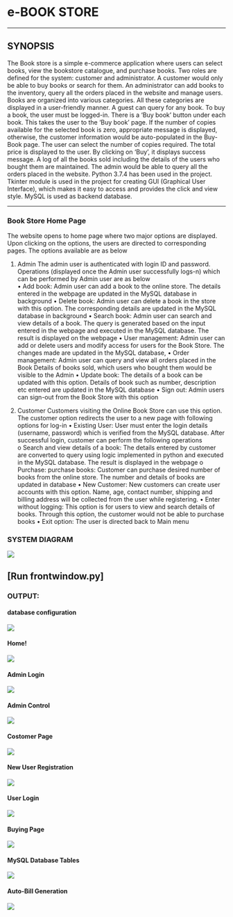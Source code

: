 # e-BOOK STORE


---

## SYNOPSIS 

The Book store is a simple e-commerce application where users can  select books, view the bookstore catalogue, and purchase books. 
Two roles are defined for the system: customer and administrator. A  customer would only be able to buy books or search for them. An  administrator can add books to the inventory, query all the orders  placed in the website and manage users. 
Books are organized into various categories. All these categories are  displayed in a user-friendly manner. 
A guest can query for any book. To buy a book, the user must be  logged-in. There is a ‘Buy book’ button under each book. This takes  the user to the ‘Buy book’ page. If the number of copies available for  the selected book is zero, appropriate message is displayed, otherwise,  the customer information would be auto-populated in the Buy-Book page. The user can select the number of copies required. The total  price is displayed to the user. By clicking on ‘Buy’, it displays  success message. 
A log of all the books sold including the details of the users who  bought them are maintained. The admin would be able to query all the  orders placed in the website. 
Python 3.7.4 has been used in the project. Tkinter module is used in  the project for creating GUI (Graphical User Interface), which makes  it easy to access and provides the click and view style. MySQL is  used as backend database.


---

### Book Store Home Page 
The website opens to home page where two major options are  displayed. Upon clicking on the options, the users are directed to  corresponding pages. The options available are as below  

1) Admin 
The admin user is authenticated with login ID and password.  Operations (displayed once the Admin user successfully logs-n)  which can be performed by Admin user are as below  
• Add book: Admin user can add a book to the online store. The  details entered in the webpage are updated in the MySQL  database in background 
• Delete book: Admin user can delete a book in the store with this  option. The corresponding details are updated in the MySQL  database in background 
• Search book: Admin user can search and view details of a book.  The query is generated based on the input entered in the  webpage and executed in the MySQL database. The result is  displayed on the webpage 
• User management: Admin user can add or delete users and  modify access for users for the Book Store. The changes made  are updated in the MySQL database, 
• Order management: Admin user can query and view all orders  placed in the Book Details of books sold, which users who  bought them would be visible to the Admin 
• Update book: The details of a book can be updated with this  option. Details of book such as number, description etc entered  are updated in the MySQL database 
• Sign out: Admin users can sign-out from the Book Store with  this option

2) Customer 
Customers visiting the Online Book Store can use this option. The  customer option redirects the user to a new page with following  options for log-in 
• Existing User: User must enter the login details (username,  password) which is verified from the MySQL database. After  successful login, customer can perform the following operations  
o Search and view details of a book: The details entered by  customer are converted to query using logic implemented  in python and executed in the MySQL database. The result  is displayed in the webpage 
o Purchase: purchase books: Customer can purchase desired  number of books from the online store. The number and  details of books are updated in database 
• New Customer: New customers can create user accounts with  this option. Name, age, contact number, shipping and billing  address will be collected from the user while registering. 
• Enter without logging: This option is for users to view and  search details of books. Through this option, the customer  would not be able to purchase books 
• Exit option: The user is directed back to Main menu

### SYSTEM DIAGRAM
![](https://i.imgur.com/uUGdg9N.png)

[Run frontwindow.py]
---

### OUTPUT:

#### database configuration 
![](https://i.imgur.com/Cw82IBd.png)

#### Home!
![](https://i.imgur.com/e85SVVg.png)

#### Admin Login
![](https://i.imgur.com/OzjyaXe.png)

#### Admin Control
![](https://i.imgur.com/3cPLRxF.png)

#### Costomer Page
![](https://i.imgur.com/sqbMUUC.png)

#### New User Registration
![](https://i.imgur.com/1IXIfZx.png)

#### User Login
![](https://i.imgur.com/wi2LVFY.png)

#### Buying Page
![](https://i.imgur.com/TT7r43o.png)

#### MySQL Database Tables
![](https://i.imgur.com/Dixr6e3.png)

#### Auto-Bill Generation
![](https://i.imgur.com/ofJgQyL.png)
